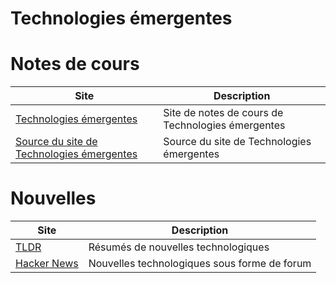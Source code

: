 # Technologies émergentes

# Notes de cours

| Site                                                                          | Description                                       |
| ----------------------------------------------------------------------------- | ------------------------------------------------- |
| [Technologies émergentes](https://techno.kerzo.ca)                            | Site de notes de cours de Technologies émergentes |
| [Source du site de Technologies émergentes](https://github.com/jaixan/techno) | Source du site de Technologies émergentes         |

# Nouvelles

| Site                                        | Description                                  |
| ------------------------------------------- | -------------------------------------------- |
| [TLDR](https://tldr.tech)                   | Résumés de nouvelles technologiques          |
| [Hacker News](https://news.ycombinator.com) | Nouvelles technologiques sous forme de forum |
